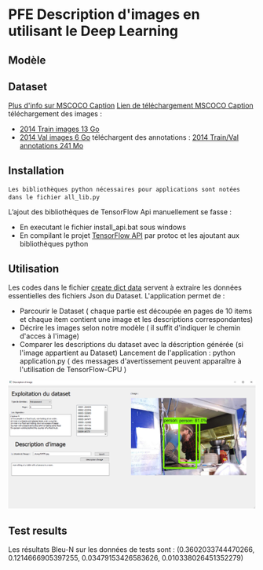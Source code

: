 # PFE Description d'images en utilisant le Deep Learning

## Modèle

## Dataset
[Plus d'info sur MSCOCO Caption](https://cocodataset.org/#captions-2015)
[Lien de téléchargement MSCOCO Caption](https://cocodataset.org/#captions-2015) 
téléchargement des images :
  * [2014 Train images  13 Go](http://images.cocodataset.org/zips/train2014.zip)
  * [2014 Val images     6 Go](http://images.cocodataset.org/zips/val2014.zip)
téléchargent des annotations : [2014 Train/Val annotations  241 Mo](http://images.cocodataset.org/annotations/annotations_trainval2014.zip)

## Installation 
    Les bibliothèques python nécessaires pour applications sont notées dans le fichier all_lib.py
L’ajout des bibliothèques de TensorFlow Api manuellement se fasse :
  * En executant le fichier install_api.bat sous windows 
  * En compilant le projet [TensorFlow API](https://github.com/tensorflow/models/) 
par protoc et les ajoutant aux bibliothèques python 

## Utilisation 
Les codes dans le fichier [create dict data](https://github.com/A-RAMZI/PFE/tree/master/create%20data%20dict)  servent à extraire les données essentielles des fichiers Json du Dataset.
L'application permet de :
  * Parcourir le Dataset ( chaque partie est découpée en pages de 10 items et chaque item contient une image et les descriptions correspondantes)
  * Décrire les images selon notre modèle ( il suffit d'indiquer le chemin d'acces à l'image)
  * Comparer les descriptions du dataset avec la déscription générée (si l'image appartient au Dataset)
Lancement de l'application : python application.py ( des messages d'avertissement peuvent apparaître à l'utilisation de TensorFlow-CPU )

![image info](./temp/appli.jpg)

## Test results
Les résultats Bleu-N sur les données de tests sont :
(0.3602033744470266, 0.1214666905397255, 0.03479153426583626, 0.010338026451352279)
